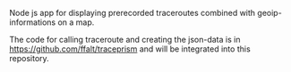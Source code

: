 Node js app for displaying prerecorded traceroutes combined with geoip-informations on a map.

The code for calling traceroute and creating the json-data is in 
https://github.com/ffalt/traceprism 
and will be integrated into this repository.
